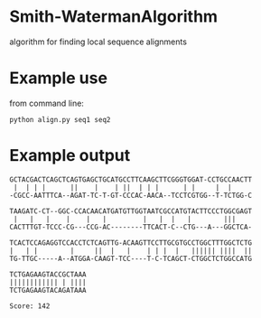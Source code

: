 Smith-WatermanAlgorithm
=======================

algorithm for finding local sequence alignments

Example use
======================
from command line:

    python align.py seq1 seq2 
  

Example output
=======================
    GCTACGACTCAGCTCAGTGAGCTGCATGCCTTCAAGCTTCGGGTGGAT-CCTGCCAACTT
     |  | | |      ||    |    | ||  | | |      | |     |  |     
    -CGCC-AATTTCA--AGAT-TC-T-GT-CCCAC-AACA--TCCTCGTGG--T-TCTGG-C

    TAAGATC-CT--GGC-CCACAACATGATGTTGGTAATCGCCATGTACTTCCCTGGCGAGT
     |   |   |    |    |   |         |   |  |   |        |||    
    CACTTTGT-TCCC-CG---CCG-AC--------TTCACT-C--CTG---A---GGCTCA-

    TCACTCCAGAGGTCCACCTCTCAGTTG-ACAAGTTCCTTGCGTGCCTGGCTTTGGCTCTG
    |   | |        |     ||  |   |    | | |  |   |||||| ||||  ||
    TG-TTGC-----A--ATGGA-CAAGT-TCC----T-C-TCAGCT-CTGGCTCTGGCCATG

    TCTGAGAAGTACCGCTAAA
    |||||||||||| | ||||
    TCTGAGAAGTACAGATAAA

    Score: 142
